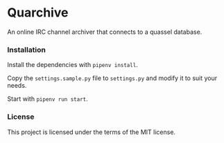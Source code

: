 Quarchive
=========

An online IRC channel archiver that connects to a quassel database.

### Installation

Install the dependencies with `pipenv install`.

Copy the `settings.sample.py` file to `settings.py` and modify it to suit your needs.

Start with `pipenv run start`.


### License

This project is licensed under the terms of the MIT license.
